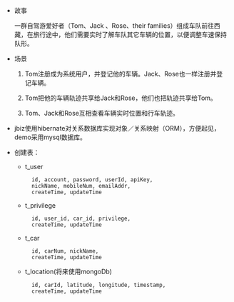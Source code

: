 * 故事

	一群自驾游爱好者（Tom、Jack 、Rose、their families）组成车队前往西藏，在旅行途中，他们需要实时了解车队其它车辆的位置，以便调整车速保持队形。
	
* 场景
	
	1. Tom注册成为系统用户，并登记他的车辆。Jack、Rose也一样注册并登记车辆。
	
	2. Tom把他的车辆轨迹共享给Jack和Rose，他们也把轨迹共享给Tom。
	
	3. Tom、Jack和Rose互相查看车辆实时位置和行车轨迹。
		
		 
* jbiz使用hibernate对关系数据库实现对象／关系映射（ORM），方便起见，demo采用mysql数据库。
* 创建表：

    * t_user 
    
    		id,	account, password, userId, apiKey, 
    		nickName, mobileNum, emailAddr, 
      		createTime, updateTime
      		
    * t_privilege
    
    		id, user_id, car_id, privilege, 
    		createTime, updateTime
      
    * t_car
    	
    		id, carNum, nickName, 
    		createTime, updateTime
    		
    * t_location(将来使用mongoDb)
    	
    		id, carId, latitude, longitude, timestamp,
    		createTime, updateTime
    		
	
    		
